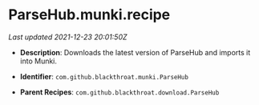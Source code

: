 # ParseHub.munki.recipe

_Last updated 2021-12-23 20:01:50Z_

- **Description**: Downloads the latest version of ParseHub and imports it into Munki.

- **Identifier**: `com.github.blackthroat.munki.ParseHub`

- **Parent Recipes**: `com.github.blackthroat.download.ParseHub`
